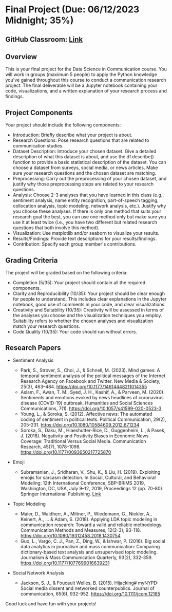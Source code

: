 # Final Project (Due: 06/12/2023 Midnight; 35%)

## GitHub Classroom: [Link](https://classroom.github.com/a/eDDs8OEu)

## Overview

This is your final project for the Data Science in Communication course. You will work in groups (maximum 5 people) to apply the Python knowledge you've gained throughout this course to conduct a communication research project. The final deliverable will be a Jupyter notebook containing your code, visualizations, and a written explanation of your research process and findings.

## Project Components

Your project should include the following components:

- Introduction: Briefly describe what your project is about.
- Research Questions: Pose research questions that are related to communication studies.
- Dataset Description: Introduce your chosen dataset. Give a detailed description of what this dataset is about, and use the df.describe() function to provide a basic statistical description of the dataset. You can choose a dataset from surveys, social media, or news articles. Make sure your research questions and the chosen dataset are matching.
- Preprocessing: Carry out the preprocessing of your chosen dataset, and justify why those preprocessing steps are related to your research questions.
- Analysis: Choose 2-3 analyses that you have learned in this class (e.g., sentiment analysis, name entity recognition, part-of-speech tagging, collocation analysis, topic modeling, network analysis, etc.). Justify why you choose these analyses. If there is only one method that suits your research goal the best, you can use one method only but make sure you use it at least twice (i.e., you have two different but related research questions that both involve this method).
- Visualization: Use matplotlib and/or seaborn to visualize your results.
- Results/Findings: Provide text descriptions for your results/findings.
- Contribution: Specify each group member's contributions.

## Grading Criteria

The project will be graded based on the following criteria:

- Completion (5/35): Your project should contain all the required components.
- Clarity and Reproducibility (10/35): Your project should be clear enough for people to understand. This includes clear explanations in the Jupyter notebook, good use of comments in your code, and clear visualizations. 
- Creativity and Suitability (10/35): Creativity will be assessed in terms of the analyses you choose and the visualization techniques you employ. Suitability refers to whether the chosen analyses and visualization match your research questions.
- Code Quality (10/35): Your code should run without errors.


## Research Papers

- Sentiment Analysis
    - Park, S., Strover, S., Choi, J., & Schnell, M. (2023). Mind games: A temporal sentiment analysis of the political messages of the Internet Research Agency on Facebook and Twitter. New Media & Society, 25(3), 463–484. https://doi.org/10.1177/14614448211014355
    - Aslam, F., Awan, T. M., Syed, J. H., Kashif, A., & Parveen, M. (2020). Sentiments and emotions evoked by news headlines of coronavirus disease (COVID-19) outbreak. Humanities and Social Sciences Communications, 7(1). https://doi.org/10.1057/s41599-020-0523-3
    - Young, L., & Soroka, S. (2012). Affective news: The automated coding of sentiment in political texts. Political Communication, 29(2), 205-231. https://doi.org/10.1080/10584609.2012.671234
    - Soroka, S., Daku, M., Hiaeshutter-Rice, D., Guggenheim, L., & Pasek, J. (2018). Negativity and Positivity Biases in Economic News Coverage: Traditional Versus Social Media. Communication Research, 45(7), 1078–1098. https://doi.org/10.1177/0093650217725870
    
- Emoji
    - Subramanian, J., Sridharan, V., Shu, K., & Liu, H. (2019). Exploiting emojis for sarcasm detection. In Social, Cultural, and Behavioral Modeling: 12th International Conference, SBP-BRiMS 2019, Washington, DC, USA, July 9–12, 2019, Proceedings 12 (pp. 70-80). Springer International Publishing. [Link](readings/subramanian_et_al_2019.pdf)
    
- Topic Modeling
    - Maier, D., Waldherr, A., Miltner, P., Wiedemann, G., Niekler, A., Keinert, A., ... & Adam, S. (2018). Applying LDA topic modeling in communication research: Toward a valid and reliable methodology. Communication Methods and Measures, 12(2-3), 93-118. https://doi.org/10.1080/19312458.2018.1430754
    - Guo, L., Vargo, C. J., Pan, Z., Ding, W., & Ishwar, P. (2016). Big social data analytics in journalism and mass communication: Comparing dictionary-based text analysis and unsupervised topic modeling. Journalism & Mass Communication Quarterly, 93(2), 332-359. https://doi.org/10.1177/1077699016639231
    
- Social Network Analysis
    - Jackson, S. J., & Foucault Welles, B. (2015). Hijacking# myNYPD: Social media dissent and networked counterpublics. Journal of communication, 65(6), 932-952. https://doi.org/10.1111/jcom.12185

Good luck and have fun with your projects!
